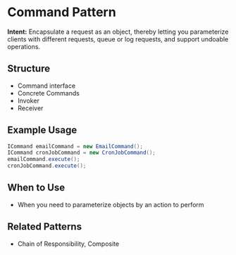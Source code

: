 # Command Pattern

**Intent:** Encapsulate a request as an object, thereby letting you parameterize clients with different requests, queue or log requests, and support undoable operations.

## Structure
- Command interface
- Concrete Commands
- Invoker
- Receiver

## Example Usage
```java
ICommand emailCommand = new EmailCommand();
ICommand cronJobCommand = new CronJobCommand();
emailCommand.execute();
cronJobCommand.execute();
```

## When to Use
- When you need to parameterize objects by an action to perform

## Related Patterns
- Chain of Responsibility, Composite
